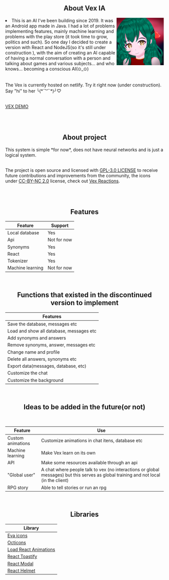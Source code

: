 <div>
<h2 align="center">About Vex IA</h2>
<img src="./images/vex.png" width="150" height="150" align="right">
<li>This is an AI I've been building since 2019. It was an Android app made in Java. I had a lot of problems implementing features, mainly machine learning and problems with the play store (it took time to grow, politics and such). So one day I decided to create a version with React and NodeJS(so it's still under construction ), with the aim of creating an AI capable of having a normal conversation with a person and talking about games and various subjects... and who knows... becoming a conscious AI(⊙_⊙) </li>
</div>
<br>
<br>
The Vex is currently hosted on netlify. Try it right now (under construction). Say "hi" to her ╰(*´︶`*)╯♡
<br>
<br>

[VEX DEMO](https://vexai.netlify.app)

<br>
<br>
<h2 align="center">About project</h2>
This system is simple *for now*, does not have neural networks and is just a logical system. <br>
<br>

The project is open source and licensed with [GPL-3.0 LICENSE](LICENSE) to receive future contributions and improvements from the community, the icons under [CC-BY-NC 2.0](https://creativecommons.org/licenses/by-nc/2.0/legalcode) license, check out [Vex Reactions](https://github.com/cookieukw/Vex-Reactions).

<br>
<br>
<h2 align="center">Features</h2>

Feature | Support
-|-
Local database | Yes
Api | Not for now
Synonyms | Yes
React | Yes
Tokenizer | Yes
Machine learning | Not for now

<br>

<h2 align="center">
Functions that existed in the discontinued version to implement 
</h2>

Features |
-|
Save the database, messages etc |
Load and show all database, messages etc |
Add synonyms and answers|
Remove synonyms, answer, messages etc | 
Change name and profile |
Delete all answers, synonyms etc |
Export data(messages, database, etc) |
Customize the chat |
Customize the background |

<br>

<h2 align="center">
Ideas to be added in the future(or not) 
</h2>

<br>

Feature | Use
-|-
Custom animations | Customize animations in chat itens, database etc
Machine learning | Make Vex learn on its own 
API | Make some resources available through an api
"Global user" | A chat where people talk to vex (no interactions or global messages) but this serves as global training and not local (in the client) 
RPG story | Able to tell stories or run an rpg 

<br>

<h2 align="center">
Libraries
</h2>
<div align="center">

Library |
-|
[Eva icons](https://akveo.github.io/eva-icons/#/?type=fill&searchKey=add) | 
[Octicons](https://primer.github.io/octicons/paper-airplane-16) |
[Load React Animations](https://loader-demo.netlify.app) |
[React Toastify](https://fkhadra.github.io/react-toastify/installation) |
[React Modal](http://reactcommunity.org/react-modal) |
[React Helmet](https://github.com/nfl/react-helmet) |

</div>
